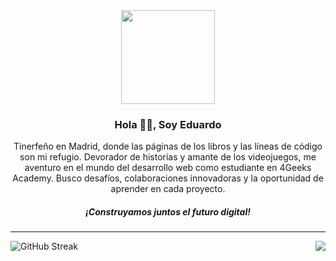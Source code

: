 
<div align="center">

<img  src="https://i.giphy.com/media/CrFLL3CnRpw5ddlBMm/giphy.webp"  width="150" />

<h3  align="center">Hola 🧟‍♂️, Soy Eduardo</h3>

<p  align="center" style="max-width: 500px">Tinerfeño en Madrid, donde las páginas de los libros y las líneas de código son mi refugio. Devorador de historias y amante de los videojuegos, me aventuro en el mundo del desarrollo web como estudiante en 4Geeks Academy.
Busco desafíos, colaboraciones innovadoras y la oportunidad de aprender en cada proyecto.</p>

<h5  align="center">¡Construyamos juntos el futuro digital!</h5>

</div>

---
<div>
<img align="left" src="https://github-readme-streak-stats.herokuapp.com?user=EduardoHernandezGuzman&theme=transparent&hide_border=true&locale=es&date_format=j%20M%5B%20Y%5D&card_width=400" alt="GitHub Streak" />

<img align="right" src="https://github-readme-stats.vercel.app/api/top-langs/?username=EduardoHernandezGuzman&exclude_repo=github-readme-stats,anuraghazra.github.io" />
  </div>


